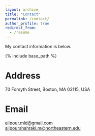 ```yaml
---
layout: archive
title: "Contact"
permalink: /contact/
author_profile: true
redirect_from:
  - /resume
---
```


My contact information is below.

{% include base_path %}

Address
======
70 Forsyth Street, Boston, MA 02115, USA

Email
======
alipour.mld@gmail.com <br> alipourshahraki.m@northeastern.edu

